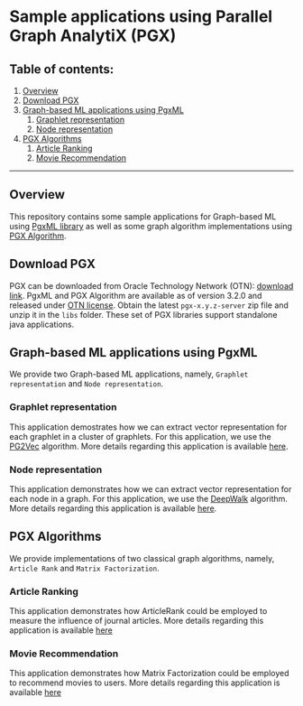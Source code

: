 # Sample applications using Parallel Graph AnalytiX (PGX)

## Table of contents:

1. [Overview](#overview)
2. [Download PGX](#pgx-download)
3. [Graph-based ML applications using PgxML](#pgxml-apps)
    1. [Graphlet representation](#graphlet-representation)
    2. [Node representation](#node-representation)
4. [PGX Algorithms](#pgx-algorithms)
    1. [Article Ranking](#article-ranking)
    2. [Movie Recommendation](#movie-recommender)

****
    
## Overview <a name="overview"></a>
This repository contains some sample applications for Graph-based ML using [PgxML library](https://docs.oracle.com/cd/E56133_01/latest/tutorials/mllib/index.html)
as well as some graph algorithm implementations using [PGX Algorithm](https://docs.oracle.com/cd/E56133_01/latest/tutorials/algorithm/index.html).

## Download PGX <a name="pgx-download"></a>
PGX can be downloaded from Oracle Technology Network (OTN): [download link](https://www.oracle.com/technetwork/oracle-labs/parallel-graph-analytix/downloads/index.html).
PgxML and PGX Algorithm are available as of version 3.2.0 and released under [OTN license](https://www.oracle.com/technetwork/licenses/standard-license-152015.html).
Obtain the latest `pgx-x.y.z-server` zip file and unzip it in the `libs` folder. These set of PGX libraries support standalone java applications.

## Graph-based ML applications using PgxML <a name="pgxml-apps"></a>
We provide two Graph-based ML applications, namely, `Graphlet representation` and `Node representation`.

### Graphlet representation <a name="graphlet-representation"></a>
This application demostrates how we can extract vector representation for each graphlet in a cluster of graphlets.
For this application, we use the [PG2Vec](https://docs.oracle.com/cd/E56133_01/latest/tutorials/mllib/pg2vec.html) algorithm.
More details regarding this application is available [here](graphlet-representation/README.md).

### Node representation <a name="node-representation"></a>
This application demonstrates how we can extract vector representation for each node in a graph.
For this application, we use the [DeepWalk](https://docs.oracle.com/cd/E56133_01/latest/tutorials/mllib/deepwalk.html) algorithm.
More details regarding this application is available [here](node-representation/README.md).

## PGX Algorithms <a name="pgx-algorithms"></a>
We provide implementations of two classical graph algorithms, namely, `Article Rank` and `Matrix Factorization`.

### Article Ranking <a name="article-ranking"></a>
This application demonstrates how ArticleRank could be employed to measure the influence of journal articles.
More details regarding this application is available [here](pgx-algorithms/README.md)

### Movie Recommendation <a name="movie-recommender"></a>
This application demonstrates how Matrix Factorization could be employed to recommend movies to users.
More details regarding this application is available [here](pgx-algorithms/README.md)

